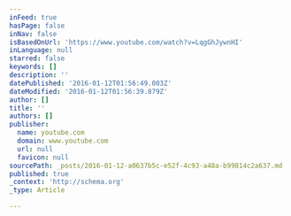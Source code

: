 ```yaml
---
inFeed: true
hasPage: false
inNav: false
isBasedOnUrl: 'https://www.youtube.com/watch?v=LqgGhJywnHI'
inLanguage: null
starred: false
keywords: []
description: ''
datePublished: '2016-01-12T01:56:49.003Z'
dateModified: '2016-01-12T01:56:39.879Z'
author: []
title: ''
authors: []
publisher:
  name: youtube.com
  domain: www.youtube.com
  url: null
  favicon: null
sourcePath: _posts/2016-01-12-a0637b5c-e52f-4c93-a48a-b99814c2a637.md
published: true
_context: 'http://schema.org'
_type: Article

---
```

